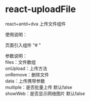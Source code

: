 # react-uploadFile
react+antd+dva 上传文件组件

使用说明：  

页面引入组件 "# <UploadFile files={} onUpload={} onRemove={} data={} />  "

参数说明：  
files：文件数组  
onUpload：上传方法  
onRemove：删除文件  
data：上传携带参数  
multiple：是否批量上传  默认false  
showWeb：是否显示网络图片 默认false  

